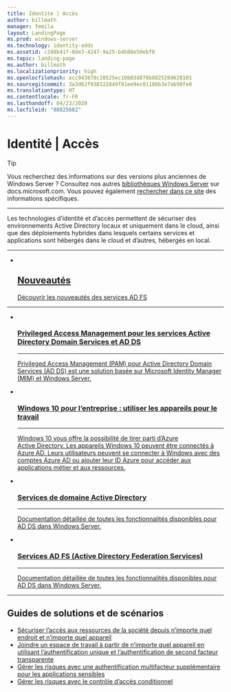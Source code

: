 ```yaml
---
title: Identité | Accès
author: billmath
manager: femila
layout: LandingPage
ms.prod: windows-server
ms.technology: identity-adds
ms.assetid: c248b41f-0de3-4247-9a25-b4b08e50ebf0
ms.topic: landing-page
ms.author: billmath
ms.localizationpriority: high
ms.openlocfilehash: ecc943878c18525ec10b03d870b8825269628101
ms.sourcegitcommit: 3a3d62f938322849f81ee9ec01186b3e7ab90fe0
ms.translationtype: HT
ms.contentlocale: fr-FR
ms.lasthandoff: 04/23/2020
ms.locfileid: "80825682"
---
```

# <a name="identity--access"></a>Identité | Accès

>[!TIP]
> Vous recherchez des informations sur des versions plus anciennes de Windows Server ? Consultez nos autres [bibliothèques Windows Server](/previous-versions/windows/) sur docs.microsoft.com. Vous pouvez également [rechercher dans ce site](https://docs.microsoft.com/search/index?search=Windows+Server&dataSource=previousVersions) des informations spécifiques.

<hr />

Les technologies d’identité et d’accès permettent de sécuriser des environnements Active Directory locaux et uniquement dans le cloud, ainsi que des déploiements hybrides dans lesquels certains services et applications sont hébergés dans le cloud et d’autres, hébergés en local.

<hr />
<ul class="cardsF panelContent">
<li>
 <a href="ad-fs/overview/whats-new-active-directory-federation-services-windows-server.md">
                            <div class="cardSize">
                                <div class="cardPadding">
                                    <div class="card">
                                        <div class="cardImageOuter">
                                            <div class="cardImage">
                                                <img src="../media/i-whats-new.svg" alt="" />
                                            </div>
                                        </div>
                                        <div class="cardText">
                                            <h2>Nouveautés</h2>
                                            <p>Découvrir les nouveautés des services AD FS</p>
                                        </div>
                                    </div>
                                </div>
                            </div>
                          </a>
                        </li>
</ul>
<hr />
<ul class="cardsI panelContent">
<li>
        <a href="https://technet.microsoft.com/library/dn903243.aspx">
          <div class="cardSize">
            <div class="cardPadding">
                <div class="card">
                    <div class="cardImageOuter">
                        <div class="cardImage">
                            <img src="../media/i-access.svg" alt="" />
                        </div>
                    </div>
                    <div class="cardText">
                        <h3>Privileged Access Management pour les services Active Directory Domain Services et AD DS</h3><hr />
                        <p>Privileged Access Management (PAM) pour Active Directory Domain Services (AD DS) est une solution basée sur Microsoft Identity Manager (MIM) et Windows Server.</p>
                    </div>
                </div>
            </div>
        </div>
       </a>
    </li>
<li>
        <a href="https://azure.microsoft.com/documentation/articles/active-directory-azureadjoin-windows10-devices-overview/?rnd=1">
          <div class="cardSize">
            <div class="cardPadding">
                <div class="card">
                    <div class="cardImageOuter">
                        <div class="cardImage">
                            <img src="../media/i-access.svg" alt="" />
                        </div>
                    </div>
                    <div class="cardText">
                        <h3>Windows 10 pour l’entreprise : utiliser les appareils pour le travail</h3><hr />
                        <p>Windows 10 vous offre la possibilité de tirer parti d’Azure Active Directory. Les appareils Windows 10 peuvent être connectés à Azure AD. Leurs utilisateurs peuvent se connecter à Windows avec des comptes Azure AD ou ajouter leur ID Azure pour accéder aux applications métier et aux ressources.</p>
                    </div>
                </div>
            </div>
        </div>
       </a>
     </li>
<li>
      <a href="../identity/ad-ds/Active-Directory-Domain-Services.md">
        <div class="cardSize">
            <div class="cardPadding">
                <div class="card">
                    <div class="cardImageOuter">
                        <div class="cardImage">
                            <img src="../media/i-access.svg" alt="" />
                        </div>
                    </div>
                    <div class="cardText">
                        <h3>Services de domaine Active Directory</h3><hr />
                        <p>Documentation détaillée de toutes les fonctionnalités disponibles pour AD DS dans Windows Server.</p>
                    </div>
                </div>
            </div>
        </div>
       </a>
    </li>
<li>
      <a href="Active-Directory-Federation-Services.md">
        <div class="cardSize">
            <div class="cardPadding">
                <div class="card">
                    <div class="cardImageOuter">
                        <div class="cardImage">
                            <img src="../media/i-access.svg" alt="" />
                        </div>
                    </div>
                    <div class="cardText">
                        <h3>Services AD FS (Active Directory Federation Services)</h3><hr />
                        <p>Documentation détaillée de toutes les fonctionnalités disponibles pour AD DS dans Windows Server.</p>
                    </div>
                </div>
            </div>
        </div>
      </a>
    </li>
</ul>

---

## <a name="solutions-and-scenario-guides"></a>Guides de solutions et de scénarios  
* [Sécuriser l’accès aux ressources de la société depuis n’importe quel endroit et n’importe quel appareil](https://technet.microsoft.com/library/dn550982.aspx)  
*  [Joindre un espace de travail à partir de n’importe quel appareil en utilisant l’authentification unique et l’authentification de second facteur transparente](https://technet.microsoft.com/library/dn280945.aspx)  
* [Gérer les risques avec une authentification multifacteur supplémentaire pour les applications sensibles](https://technet.microsoft.com/library/dn280949.aspx)  
* [Gérer les risques avec le contrôle d’accès conditionnel](https://technet.microsoft.com/library/dn280937.aspx)
